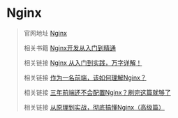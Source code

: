# Nginx

> 官网地址 [Nginx](https://nginx.org/en/docs/)
>
> 相关书籍 [Nginx开发从入门到精通](https://tengine.taobao.org/book/index.html)
>
> 相关链接 [Nginx 从入门到实践，万字详解！](https://juejin.cn/post/6844904144235413512)
>
> 相关链接 [作为一名前端，该如何理解Nginx？](https://juejin.cn/post/7082655545491980301)
>
> 相关链接 [三年前端还不会配置Nginx？刷完这篇就够了](https://juejin.cn/post/7270153705877241890)
>
> 相关链接 [从原理到实战，彻底搞懂Nginx（高级篇）](https://juejin.cn/post/6844904046789132301)
